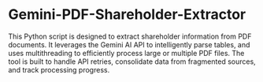 # Gemini-PDF-Shareholder-Extractor
This Python script is designed to extract shareholder information from PDF documents. It leverages the Gemini AI API to intelligently parse tables, and uses multithreading to efficiently process large or multiple PDF files. The tool is built to handle API retries, consolidate data from fragmented sources, and track processing progress.
